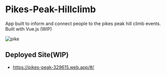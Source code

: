 # Pikes-Peak-Hillclimb
App built to inform and connect people to the pikes peak hill climb events.
Built with Vue.js (WIP)


![pike](https://user-images.githubusercontent.com/79726069/138789702-42e30c2b-d88d-4373-8c9a-249bb5dbc9c9.PNG)



## Deployed Site(WIP)
* https://pikes-peak-329615.web.app/#/
